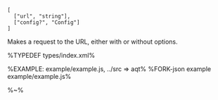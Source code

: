 ```## aqt => Result
[
  ["url", "string"],
  ["config?", "Config"]
]
```

Makes a request to the URL, either with or without options.

%TYPEDEF types/index.xml%
<!-- The requests are made with the `aqt` function, which accepts either a single URL, or a URL with a configuration object of the ][`AConfig` type](#aconfig-type). -->

%EXAMPLE: example/example.js, ../src => aqt%
%FORK-json example example/example.js%

%~%